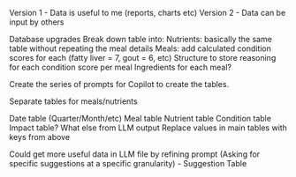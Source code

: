 Version 1 - Data is useful to me (reports, charts etc)
Version 2 - Data can be input by others

Database upgrades
Break down table into:
  Nutrients: basically the same table without repeating the meal details
  Meals: add calculated condition scores for each (fatty liver = 7, gout = 6, etc)
  Structure to store reasoning for each condition score per meal
  Ingredients for each meal?

Create the series of prompts for Copilot to create the tables.

Separate tables for meals/nutrients

Date table (Quarter/Month/etc)
Meal table
Nutrient table
Condition table
Impact table?  What else from LLM output
Replace values in main tables with keys from above

Could get more useful data in LLM file by refining prompt (Asking for specific suggestions at a specific granularity) - Suggestion Table
